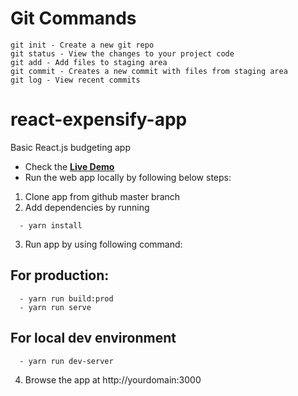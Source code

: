 # Git Commands

```
git init - Create a new git repo
git status - View the changes to your project code
git add - Add files to staging area
git commit - Creates a new commit with files from staging area
git log - View recent commits
```

# react-expensify-app

Basic React.js budgeting app 

* Check the **[Live Demo](https://smacai-react-expensify.herokuapp.com/)**
* Run the web app locally by following below steps:

1. Clone app from github master branch
2. Add dependencies by running 
  ```
    - yarn install
  ```
3. Run app by using following command:

  ## For production:
  ```
    - yarn run build:prod
    - yarn run serve
  ```  
  ## For local dev environment
  ```
    - yarn run dev-server
  ```
4. Browse the app at http://yourdomain:3000